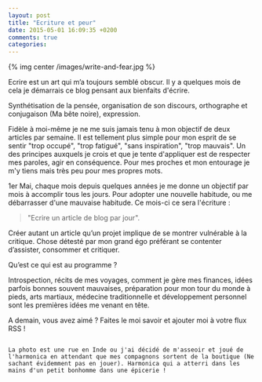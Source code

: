 ```yaml
---
layout: post
title: "Ecriture et peur"
date: 2015-05-01 16:09:35 +0200
comments: true
categories: 
---
```


{% img center /images/write-and-fear.jpg %}

Ecrire est un art qui m’a toujours semblé obscur. Il y a quelques mois de cela je démarrais ce blog pensant aux bienfaits d'écrire.

Synthétisation de la pensée, organisation de son discours, orthographe et conjugaison (Ma bête noire), expression. 

<!-- more -->

Fidèle à moi-même je ne me suis jamais tenu à mon objectif de deux articles par semaine. Il est tellement plus simple pour mon esprit de se sentir "trop occupé", "trop fatigué", "sans inspiration", "trop mauvais". Un des principes auxquels je crois et que je tente d'appliquer est de respecter mes paroles, agir en conséquence. Pour mes proches et mon entourage je m'y tiens mais très peu pour mes propres mots.

1er Mai, chaque mois depuis quelques années je me donne un objectif par mois à accomplir tous les jours. Pour adopter une nouvelle habitude, ou me débarrasser d'une mauvaise habitude. Ce mois-ci ce sera l'écriture : 

> "Ecrire un article de blog par jour".

Créer autant un article qu’un projet implique de se montrer vulnérable à la critique. Chose détesté par mon grand égo préférant se contenter d’assister, consommer et critiquer.

Qu’est ce qui est au programme ?

Introspection, récits de mes voyages, comment je gère mes finances, idées parfois bonnes souvent mauvaises, préparation pour mon tour du monde à pieds, arts martiaux, médecine traditionnelle et développement personnel sont les premières idées me venant en tête.

A demain, vous avez aimé ? Faites le moi savoir et ajouter moi à votre flux RSS !

~~~

La photo est une rue en Inde ou j'ai décidé de m'asseoir et joué de l'harmonica en attendant que mes compagnons sortent de la boutique (Ne sachant évidemment pas en jouer). Harmonica qui a atterri dans les mains d'un petit bonhomme dans une épicerie !
